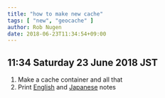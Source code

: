 ```yaml
---
title: "how to make new cache"
tags: [ "new", "geocache" ]
author: Rob Nugen
date: 2018-06-23T11:34:54+09:00
---
```


## 11:34 Saturday 23 June 2018 JST

1. Make a cache container and all that
2. Print [English](../index_en.html) and [Japanese](../index.html)
notes
